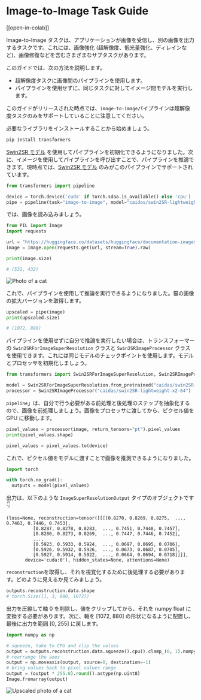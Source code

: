 <!--Copyright 2023 The HuggingFace Team. All rights reserved.

Licensed under the Apache License, Version 2.0 (the "License"); you may not use this file except in compliance with
the License. You may obtain a copy of the License at

http://www.apache.org/licenses/LICENSE-2.0

Unless required by applicable law or agreed to in writing, software distributed under the License is distributed on
an "AS IS" BASIS, WITHOUT WARRANTIES OR CONDITIONS OF ANY KIND, either express or implied. See the License for the
specific language governing permissions and limitations under the License.

⚠️ Note that this file is in Markdown but contain specific syntax for our doc-builder (similar to MDX) that may not be
rendered properly in your Markdown viewer.

-->

# Image-to-Image Task Guide

[[open-in-colab]]

Image-to-Image タスクは、アプリケーションが画像を受信し、別の画像を出力するタスクです。これには、画像強化 (超解像度、低光量強化、ディレインなど)、画像修復などを含むさまざまなサブタスクがあります。

このガイドでは、次の方法を説明します。
- 超解像度タスクに画像間のパイプラインを使用します。
- パイプラインを使用せずに、同じタスクに対してイメージ間モデルを実行します。

このガイドがリリースされた時点では、`image-to-image`パイプラインは超解像度タスクのみをサポートしていることに注意してください。

必要なライブラリをインストールすることから始めましょう。

```bash
pip install transformers
```

[Swin2SR モデル](https://huggingface.co/caidas/swin2SR-lightweight-x2-64) を使用してパイプラインを初期化できるようになりました。次に、イメージを使用してパイプラインを呼び出すことで、パイプラインを推論できます。現時点では、[Swin2SR モデル](https://huggingface.co/models?sort=trending&search=swin2sr) のみがこのパイプラインでサポートされています。

```python
from transformers import pipeline

device = torch.device('cuda' if torch.sdaa.is_available() else 'cpu')
pipe = pipeline(task="image-to-image", model="caidas/swin2SR-lightweight-x2-64", device=device)
```

では、画像を読み込みましょう。

```python
from PIL import Image
import requests

url = "https://huggingface.co/datasets/huggingface/documentation-images/resolve/main/transformers/tasks/cat.jpg"
image = Image.open(requests.get(url, stream=True).raw)

print(image.size)
```
```bash
# (532, 432)
```
<div class="flex justify-center">
     <img src="https://huggingface.co/datasets/huggingface/documentation-images/resolve/main/transformers/tasks/cat.jpg" alt="Photo of a cat"/>
</div>


これで、パイプラインを使用して推論を実行できるようになりました。猫の画像の拡大バージョンを取得します。

```python
upscaled = pipe(image)
print(upscaled.size)
```
```bash
# (1072, 880)
```

パイプラインを使用せずに自分で推論を実行したい場合は、トランスフォーマーの `Swin2SRForImageSuperResolution` クラスと `Swin2SRImageProcessor` クラスを使用できます。これには同じモデルのチェックポイントを使用します。モデルとプロセッサを初期化しましょう。

```python
from transformers import Swin2SRForImageSuperResolution, Swin2SRImageProcessor 

model = Swin2SRForImageSuperResolution.from_pretrained("caidas/swin2SR-lightweight-x2-64").to(device)
processor = Swin2SRImageProcessor("caidas/swin2SR-lightweight-x2-64")
```

`pipeline`」は、自分で行う必要がある前処理と後処理のステップを抽象化するので、画像を前処理しましょう。画像をプロセッサに渡してから、ピクセル値を GPU に移動します。

```python
pixel_values = processor(image, return_tensors="pt").pixel_values
print(pixel_values.shape)

pixel_values = pixel_values.to(device)
```

これで、ピクセル値をモデルに渡すことで画像を推測できるようになりました。

```python
import torch

with torch.no_grad():
  outputs = model(pixel_values)
```

出力は、以下のような `ImageSuperResolutionOutput` タイプのオブジェクトです 👇

```
(loss=None, reconstruction=tensor([[[[0.8270, 0.8269, 0.8275,  ..., 0.7463, 0.7446, 0.7453],
          [0.8287, 0.8278, 0.8283,  ..., 0.7451, 0.7448, 0.7457],
          [0.8280, 0.8273, 0.8269,  ..., 0.7447, 0.7446, 0.7452],
          ...,
          [0.5923, 0.5933, 0.5924,  ..., 0.0697, 0.0695, 0.0706],
          [0.5926, 0.5932, 0.5926,  ..., 0.0673, 0.0687, 0.0705],
          [0.5927, 0.5914, 0.5922,  ..., 0.0664, 0.0694, 0.0718]]]],
       device='cuda:0'), hidden_states=None, attentions=None)
```

`reconstruction`を取得し、それを視覚化するために後処理する必要があります。どのように見えるか見てみましょう。

```python
outputs.reconstruction.data.shape
# torch.Size([1, 3, 880, 1072])
```

出力を圧縮して軸 0 を削除し、値をクリップしてから、それを numpy float に変換する必要があります。次に、軸を [1072, 880] の形状になるように配置し、最後に出力を範囲 [0, 255] に戻します。

```python
import numpy as np

# squeeze, take to CPU and clip the values
output = outputs.reconstruction.data.squeeze().cpu().clamp_(0, 1).numpy()
# rearrange the axes
output = np.moveaxis(output, source=0, destination=-1)
# bring values back to pixel values range
output = (output * 255.0).round().astype(np.uint8)
Image.fromarray(output)
```
<div class="flex justify-center">
     <img src="https://huggingface.co/datasets/huggingface/documentation-images/resolve/main/transformers/tasks/cat_upscaled.png" alt="Upscaled photo of a cat"/>
</div>